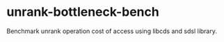 unrank-bottleneck-bench
=======================

Benchmark unrank operation cost of access using libcds and sdsl library.
